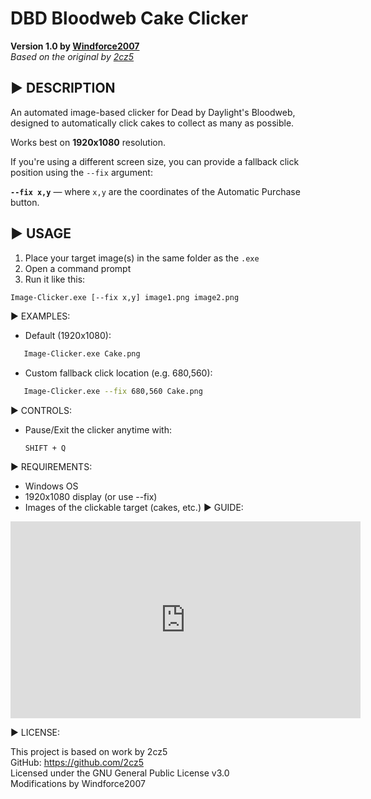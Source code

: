 # DBD Bloodweb Cake Clicker  
**Version 1.0 by [Windforce2007](https://www.twitch.tv/windforce2007)**  
*Based on the original by [2cz5](https://github.com/2cz5)*


## ▶ DESCRIPTION

An automated image-based clicker for Dead by Daylight's Bloodweb,  
designed to automatically click cakes to collect as many as possible.

Works best on **1920x1080** resolution.

If you're using a different screen size, you can provide a fallback click position using the `--fix` argument:

**`--fix x,y`** — where `x,y` are the coordinates of the Automatic Purchase button.

## ▶ USAGE

1. Place your target image(s) in the same folder as the `.exe`
2. Open a command prompt
3. Run it like this:

```bash
Image-Clicker.exe [--fix x,y] image1.png image2.png
```
▶ EXAMPLES:

- Default (1920x1080):
```bash
   Image-Clicker.exe Cake.png
```
- Custom fallback click location (e.g. 680,560):
```bash
   Image-Clicker.exe --fix 680,560 Cake.png
```
▶ CONTROLS:

- Pause/Exit the clicker anytime with:
  
      SHIFT + Q

▶ REQUIREMENTS:

- Windows OS
- 1920x1080 display (or use --fix)
- Images of the clickable target (cakes, etc.)
▶ GUIDE:
<iframe width="560" height="315" src="https://www.youtube.com/embed/106xG6qEZEE" frameborder="0" allowfullscreen></iframe>

▶ LICENSE:

This project is based on work by 2cz5  
GitHub: https://github.com/2cz5  
Licensed under the GNU General Public License v3.0  
Modifications by Windforce2007

